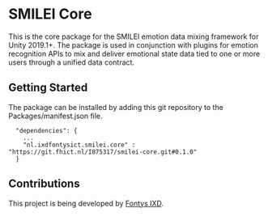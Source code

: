 # SMILEI Core
This is the core package for the SMILEI emotion data mixing framework for Unity 2019.1+.
The package is used in conjunction with plugins for emotion recognition APIs to mix and deliver emotional state data tied to one or more users through a unified data contract.


## Getting Started
The package can be installed by adding this git repository to the Packages/manifest.json file.

```
  "dependencies": {
    ...
    "nl.ixdfontysict.smilei.core" : "https://git.fhict.nl/I875317/smilei-core.git#0.1.0"
  }
```

## Contributions
This project is being developed by [Fontys IXD](https://www.ixdfontysict.nl/).